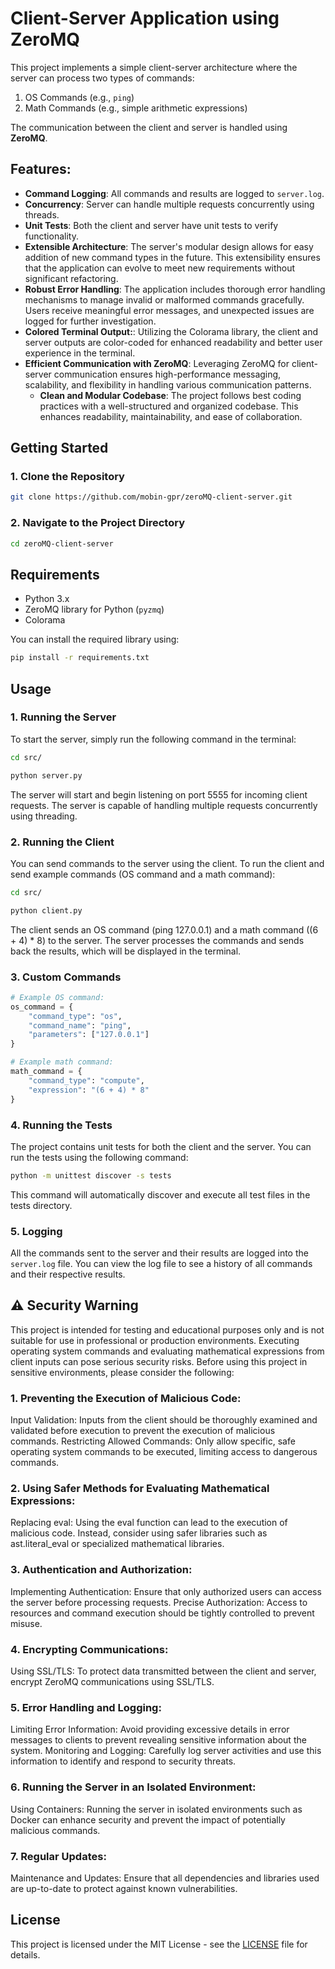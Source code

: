 # Client-Server Application using ZeroMQ

This project implements a simple client-server architecture where the server can process two types of commands:
1. OS Commands (e.g., `ping`)
2. Math Commands (e.g., simple arithmetic expressions)

The communication between the client and server is handled using **ZeroMQ**.

## Features:
- **Command Logging**: All commands and results are logged to `server.log`.
- **Concurrency**: Server can handle multiple requests concurrently using threads.
- **Unit Tests**: Both the client and server have unit tests to verify functionality.
- **Extensible Architecture**: The server's modular design allows for easy addition of new command types in the future. This extensibility ensures that the application can evolve to meet new requirements without significant refactoring.
- **Robust Error Handling**: The application includes thorough error handling mechanisms to manage invalid or malformed commands gracefully. Users receive meaningful error messages, and unexpected issues are logged for further investigation.
- **Colored Terminal Output:**: Utilizing the Colorama library, the client and server outputs are color-coded for enhanced readability and better user experience in the terminal.
- **Efficient Communication with ZeroMQ**: Leveraging ZeroMQ for client-server communication ensures high-performance messaging, scalability, and flexibility in handling various communication patterns.
  - **Clean and Modular Codebase**: The project follows best coding practices with a well-structured and organized codebase. This enhances readability, maintainability, and ease of collaboration.


## Getting Started

### 1. Clone the Repository

```bash
git clone https://github.com/mobin-gpr/zeroMQ-client-server.git
```

### 2. Navigate to the Project Directory

```bash
cd zeroMQ-client-server
```

## Requirements

- Python 3.x
- ZeroMQ library for Python (`pyzmq`)
- Colorama

You can install the required library using:
```bash
pip install -r requirements.txt
```

## Usage

### 1. Running the Server

To start the server, simply run the following command in the terminal:

```bash
cd src/
```

```bash
python server.py
```
The server will start and begin listening on port 5555 for incoming client requests. The server is capable of handling multiple requests concurrently using threading.

### 2. Running the Client

You can send commands to the server using the client. To run the client and send example commands (OS command and a math command):

```bash
cd src/
```

```bash
python client.py
```

The client sends an OS command (ping 127.0.0.1) and a math command ((6 + 4) * 8) to the server. The server processes the commands and sends back the results, which will be displayed in the terminal.



### 3. Custom Commands

```python
# Example OS command:
os_command = {
    "command_type": "os",
    "command_name": "ping",
    "parameters": ["127.0.0.1"]
}

# Example math command:
math_command = {
    "command_type": "compute",
    "expression": "(6 + 4) * 8"
}
```

### 4. Running the Tests

The project contains unit tests for both the client and the server. You can run the tests using the following command:


```bash
python -m unittest discover -s tests
```

This command will automatically discover and execute all test files in the tests directory.

### 5. Logging

All the commands sent to the server and their results are logged into the  `server.log` file. You can view the log file to see a history of all commands and their respective results.

## ⚠️ Security Warning

This project is intended for testing and educational purposes only and is not suitable for use in professional or production environments. Executing operating system commands and evaluating mathematical expressions from client inputs can pose serious security risks. Before using this project in sensitive environments, please consider the following:

### 1. Preventing the Execution of Malicious Code:
Input Validation: Inputs from the client should be thoroughly examined and validated before execution to prevent the execution of malicious commands.
Restricting Allowed Commands: Only allow specific, safe operating system commands to be executed, limiting access to dangerous commands.
### 2. Using Safer Methods for Evaluating Mathematical Expressions:
Replacing eval: Using the eval function can lead to the execution of malicious code. Instead, consider using safer libraries such as ast.literal_eval or specialized mathematical libraries.
### 3. Authentication and Authorization:
Implementing Authentication: Ensure that only authorized users can access the server before processing requests.
Precise Authorization: Access to resources and command execution should be tightly controlled to prevent misuse.
### 4. Encrypting Communications:
Using SSL/TLS: To protect data transmitted between the client and server, encrypt ZeroMQ communications using SSL/TLS.
### 5. Error Handling and Logging:
Limiting Error Information: Avoid providing excessive details in error messages to clients to prevent revealing sensitive information about the system.
Monitoring and Logging: Carefully log server activities and use this information to identify and respond to security threats.
### 6. Running the Server in an Isolated Environment:
Using Containers: Running the server in isolated environments such as Docker can enhance security and prevent the impact of potentially malicious commands.
### 7. Regular Updates:
Maintenance and Updates: Ensure that all dependencies and libraries used are up-to-date to protect against known vulnerabilities.


## License

This project is licensed under the MIT License - see the [LICENSE](LICENSE) file for details.

